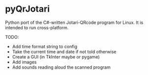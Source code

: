 pyQrJotari
==========

Python port of the C#-written Jotari-QRcode program for Linux.
It is intended to run cross-platform.

TODO: 
- Add time format string to config
- Take the current time and date if not told otherwise
- Create a GUI (in TkInter maybe or pygame)
- Add images
- Add sounds reading aloud the scanned program
